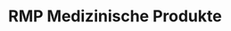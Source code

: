 ---
title: "RMP Medizinische Produkte"
url: /ansbach/rmp-medizinische-produkte/
shop: Sanitätshaus
---